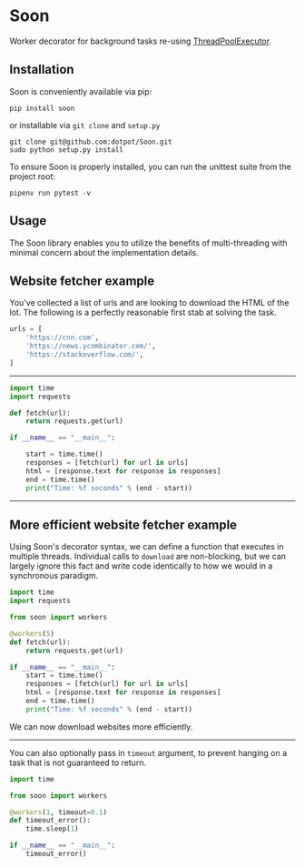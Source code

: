 # Soon
Worker decorator for background tasks re-using [ThreadPoolExecutor](https://docs.python.org/3/library/concurrent.futures.html#concurrent.futures.ThreadPoolExecutor).

Installation
------------

Soon is conveniently available via pip:
```
pip install soon
```

or installable via `git clone` and `setup.py`
```
git clone git@github.com:dotpot/Soon.git
sudo python setup.py install
```

To ensure Soon is properly installed, you can run the unittest suite from the project root:
```
pipenv run pytest -v 
```

Usage
-----
The Soon library enables you to utilize the benefits of multi-threading with minimal concern about the implementation details.


Website fetcher example
-----------------
You've collected a list of urls and are looking to download the HTML of the lot.  The following is a perfectly reasonable first stab at solving the task.

```python
urls = [
    'https://cnn.com',
    'https://news.ycombinator.com/',
    'https://stackoverflow.com/',
]
```
---
```python
import time
import requests

def fetch(url):
    return requests.get(url)

if __name__ == "__main__":

    start = time.time()
    responses = [fetch(url) for url in urls]
    html = [response.text for response in responses]
    end = time.time()
    print("Time: %f seconds" % (end - start))
```
---

More efficient website fetcher example
--------------------------

Using Soon's decorator syntax, we can define a function that executes in multiple threads.  Individual calls to `download` are non-blocking, but we can largely ignore this fact and write code identically to how we would in a synchronous paradigm. 

```python
import time
import requests

from soon import workers

@workers(5)
def fetch(url):
    return requests.get(url)

if __name__ == "__main__":
    start = time.time()
    responses = [fetch(url) for url in urls]
    html = [response.text for response in responses]
    end = time.time()
    print("Time: %f seconds" % (end - start))

```
We can now download websites more efficiently.

---

You can also optionally pass in `timeout` argument, to prevent hanging on a task that is not guaranteed to return.

```python
import time

from soon import workers

@workers(1, timeout=0.1)
def timeout_error():
    time.sleep(1)

if __name__ == "__main__":
    timeout_error()
```

